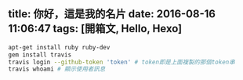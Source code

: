 title: 你好，這是我的名片
date: 2016-08-16 11:06:47
tags: [開箱文, Hello, Hexo]
---

```bash
apt-get install ruby ruby-dev
gem install travis
travis login --github-token 'token' # token即是上面複製的那個token串
travis whoami # 顯示使用者訊息
```

